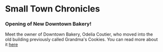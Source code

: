 
  <html>
    <head>
      <h1>Small Town Chronicles</h1>
    </head> 
    <body>
      <h3> Opening of New Downtown Bakery! </h3>
        <p> Meet the owner of Downtown Bakery, Odelia Coutier, who moved into the old building previously called Grandma's Cookies. You can read more about it <a href="file:///C:/Users/annie/Downloads/projects/documents/Online%20News%20Article%20News%20Hub%20Annalise%20Zimmerman%20-%20Google%20Docs.pdf">here</a></p>
    </body>
  </html>
    
